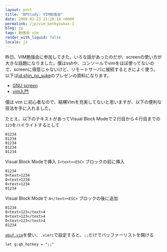 ```yaml
---
layout: post
title: "BPStudy: VIM勉強会"
date: 2009-02-23 11:20:18 +0000
permalink: /jp/vim_benkyoukai-1
blog: jp
tags: 勉強会 vim
render_with_liquid: false
locale: ja
---
```


昨日、VIM勉強会に参加してきた。いろな話があったのだが、screenの使い方が大きな話題になりました。僕はsshや、コンソールでvimをほぼ使ってないので、screenに得意じゃないけど、リモートサーバに接続するときによく使う。以下は[id:shin_no_suke](http://twitter.com/shin_no_suke)のプレゼンの資料になります。

- [GNU screen](https://www.slideshare.net/slideshow/gnu-screen-vim-study-1/1056088)
- [vim入門](https://www.slideshare.net/slideshow/vim-vim-study-1/1056087)

僕は vim に初心者なので、結構Vimを充実してないと思いますが、以下の便利な技法を手に入れました。

たとえ、以下のテキストがあってVisual Block Modeで２行目から４行目までの`123`をハイライトするとして

```text
01234
01234
01234
01234
01234
```

Visual Block Modeで挿入 `I<text><ESC>` ブロックの前に挿入

```text
01234
0<text>1234
0<text>1234
0<text>1234
01234
```

Visual Block Modeで `A</text><ESC>` ブロックの後に追加

```text
01234
0<text>123</text>4
0<text>123</text>4
0<text>123</text>4
01234
```

[`qbuf.vim`](https://www.vim.org/scripts/script.php?script_id=1910)を使い、`.vimrc`で設定すると、`;;`だけでバッファーリストを開ける

```vim
let g:qb_hotkey = ";;"
```
